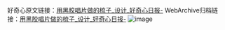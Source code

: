 好奇心原文链接：[用黑胶唱片做的梳子_设计_好奇心日报-](https://www.qdaily.com/articles/2378.html)
WebArchive归档链接：[用黑胶唱片做的梳子_设计_好奇心日报-](http://web.archive.org/web/20161102053004/http://www.qdaily.com:80/articles/2378.html)
![image](http://ww3.sinaimg.cn/large/007d5XDpgy1g3vc2yntgaj30u031qtog)